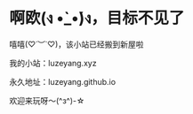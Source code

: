 # 啊欧(ง •̀_•́)ง，目标不见了

嘻嘻(♡˙︶˙♡)，该小站已经搬到新屋啦

我的小站：luzeyang.xyz

永久地址：luzeyang.github.io

欢迎来玩呀～(^з^)-☆
